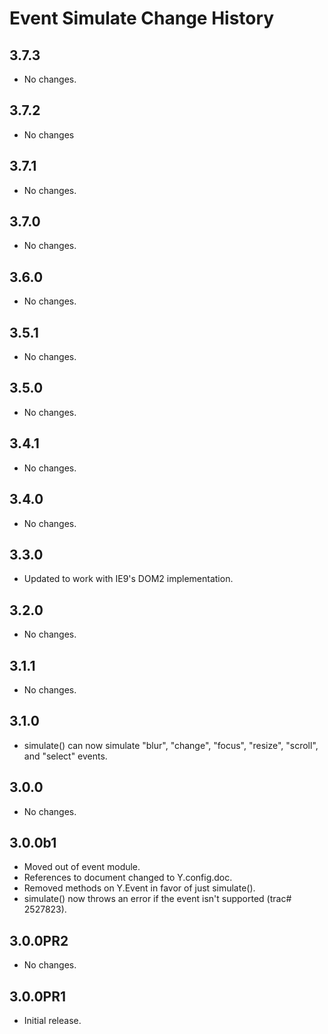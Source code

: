 Event Simulate Change History
=======================

3.7.3
-----

* No changes.

3.7.2
-----

* No changes

3.7.1
-----

* No changes.

3.7.0
-----

* No changes.

3.6.0
-----

  * No changes.

3.5.1
-----

  * No changes.

3.5.0
-----

  * No changes.

3.4.1
-----

  * No changes.

3.4.0
-----

  * No changes.

3.3.0
-----

  * Updated to work with IE9's DOM2 implementation.

3.2.0
-----

  * No changes.

3.1.1
-----

  * No changes.

3.1.0
-----

  * simulate() can now simulate "blur", "change", "focus", "resize", "scroll", and "select" events.

3.0.0
-----

  * No changes.

3.0.0b1
-------

  * Moved out of event module.
  * References to document changed to Y.config.doc.
  * Removed methods on Y.Event in favor of just simulate().
  * simulate() now throws an error if the event isn't supported (trac# 2527823).

3.0.0PR2
-----

  * No changes.

3.0.0PR1
-----

  * Initial release.





